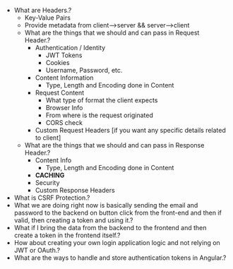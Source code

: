 - What are Headers.?
	- Key-Value Pairs
	- Provide metadata from client-->server && server-->client
	- What are the things that we should and can pass in Request Header.?
		- Authentication / Identity
			- JWT Tokens
			- Cookies
			- Username, Password, etc.
		- Content Information
			- Type, Length and Encoding done in Content
		- Request Content 
			- What type of format the client expects
			- Browser Info
			- From where is the request originated
			- CORS check
		- Custom Request Headers [if you want any specific details related to client]
	- What are the things that we should and can pass in Response Header.?
		- Content Info
			- Type, Length and Encoding done in Content
		- **CACHING**
		- Security 
		- Custom Response Headers
- What is CSRF Protection.?
- What we are doing right now is basically sending the email and password to the backend on button click from the front-end and then if valid, then creating a token and using it.?
- What if I bring the data from the backend to the frontend and then create a token in the frontend itself.?
- How about creating your own login application logic and not relying on JWT or OAuth.?
- What are the ways to handle and store authentication tokens in Angular.?